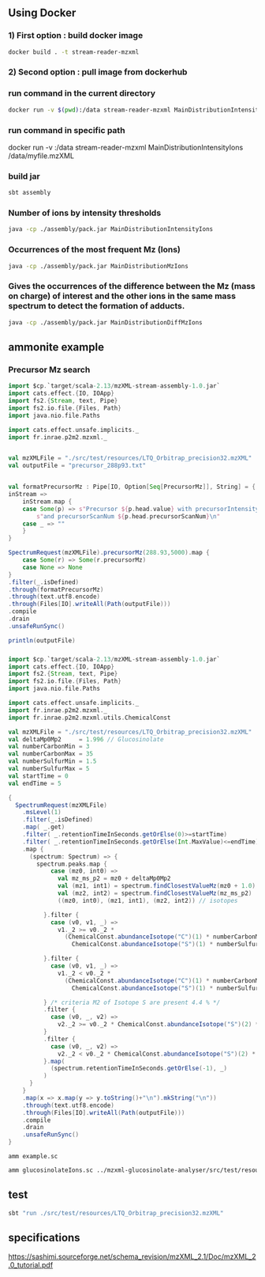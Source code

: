 


## Using Docker

### 1) First option : build docker image

```bash
docker build . -t stream-reader-mzxml
```

### 2) Second option : pull image from dockerhub



### run command in the current directory

```bash
docker run -v $(pwd):/data stream-reader-mzxml MainDistributionIntensityIons /data/myfile.mzXML
```

### run command in specific path

docker run -v <path-where-is-mzXMLfile>:/data stream-reader-mzxml MainDistributionIntensityIons /data/myfile.mzXML

### build jar

```bash
sbt assembly
```
### Number of ions by intensity thresholds

```bash
java -cp ./assembly/pack.jar MainDistributionIntensityIons
```

### Occurrences of the most frequent Mz (Ions)

```bash
java -cp ./assembly/pack.jar MainDistributionMzIons
```

### Gives the occurrences of the difference between the Mz (mass on charge) of interest and the other ions in the same mass spectrum to detect the formation of adducts.

```bash
java -cp ./assembly/pack.jar MainDistributionDiffMzIons
```

## ammonite example

### Precursor Mz search

```scala
import $cp.`target/scala-2.13/mzXML-stream-assembly-1.0.jar`
import cats.effect.{IO, IOApp}
import fs2.{Stream, text, Pipe}
import fs2.io.file.{Files, Path}
import java.nio.file.Paths

import cats.effect.unsafe.implicits._
import fr.inrae.p2m2.mzxml._


val mzXMLFile = "./src/test/resources/LTQ_Orbitrap_precision32.mzXML"
val outputFile = "precursor_288p93.txt"


val formatPrecursorMz : Pipe[IO, Option[Seq[PrecursorMz]], String] = {
inStream =>
    inStream.map {
    case Some(p) => s"Precursor ${p.head.value} with precursorIntensity ${p.head.precursorIntensity} " +
        s"and precursorScanNum ${p.head.precursorScanNum}\n"
    case _ => ""
    }
}

SpectrumRequest(mzXMLFile).precursorMz(288.93,5000).map {
    case Some(r) => Some(r.precursorMz)
    case None => None
}
.filter(_.isDefined)
.through(formatPrecursorMz)
.through(text.utf8.encode)
.through(Files[IO].writeAll(Path(outputFile)))
.compile
.drain
.unsafeRunSync()

println(outputFile)
```


###

```scala
import $cp.`target/scala-2.13/mzXML-stream-assembly-1.0.jar`
import cats.effect.{IO, IOApp}
import fs2.{Stream, text, Pipe}
import fs2.io.file.{Files, Path}
import java.nio.file.Paths

import cats.effect.unsafe.implicits._
import fr.inrae.p2m2.mzxml._
import fr.inrae.p2m2.mzxml.utils.ChemicalConst

val mzXMLFile = "./src/test/resources/LTQ_Orbitrap_precision32.mzXML"
val deltaMp0Mp2     = 1.996 // Glucosinolate
val numberCarbonMin = 3
val numberCarbonMax = 35
val numberSulfurMin = 1.5
val numberSulfurMax = 5
val startTime = 0
val endTime = 5

{
  SpectrumRequest(mzXMLFile)
    .msLevel(1)
    .filter(_.isDefined)
    .map( _.get)
    .filter( _.retentionTimeInSeconds.getOrElse(0)>=startTime)
    .filter( _.retentionTimeInSeconds.getOrElse(Int.MaxValue)<=endTime)
    .map {
      (spectrum: Spectrum) => {
        spectrum.peaks.map {
            case (mz0, int0) =>
              val mz_ms_p2 = mz0 + deltaMp0Mp2
              val (mz1, int1) = spectrum.findClosestValueMz(mz0 + 1.0)
              val (mz2, int2) = spectrum.findClosestValueMz(mz_ms_p2)
              ((mz0, int0), (mz1, int1), (mz2, int2)) // isotopes

          }.filter {
            case (v0, v1, _) =>
              v1._2 >= v0._2 *
                (ChemicalConst.abundanceIsotope("C")(1) * numberCarbonMin +
                  ChemicalConst.abundanceIsotope("S")(1) * numberSulfurMin)

          }.filter {
            case (v0, v1, _) =>
              v1._2 < v0._2 *
                (ChemicalConst.abundanceIsotope("C")(1) * numberCarbonMax +
                  ChemicalConst.abundanceIsotope("S")(1) * numberSulfurMax)

          } /* criteria M2 of Isotope S are present 4.4 % */
          .filter {
            case (v0, _, v2) =>
              v2._2 >= v0._2 * ChemicalConst.abundanceIsotope("S")(2) * numberSulfurMin
          }
          .filter {
            case (v0, _, v2) =>
              v2._2 < v0._2 * ChemicalConst.abundanceIsotope("S")(2) * numberSulfurMax
          }.map(
            (spectrum.retentionTimeInSeconds.getOrElse(-1), _)
          )
      }
    }
    .map(x => x.map(y => y.toString()+"\n").mkString("\n"))
    .through(text.utf8.encode)
    .through(Files[IO].writeAll(Path(outputFile)))
    .compile
    .drain
    .unsafeRunSync()
}

```

`amm example.sc`
```bash
amm glucosinolateIons.sc ../mzxml-glucosinolate-analyser/src/test/resources/20181018-037.mzXML 100000
```


## test

```bash
sbt "run ./src/test/resources/LTQ_Orbitrap_precision32.mzXML"
```


## specifications

https://sashimi.sourceforge.net/schema_revision/mzXML_2.1/Doc/mzXML_2.0_tutorial.pdf

